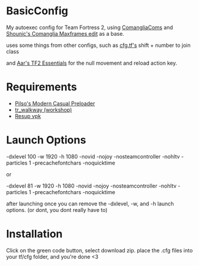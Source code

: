 # BasicConfig
My autoexec config for Team Fortress 2, using [ComangliaComs](https://github.com/Comanglia/ComangliaComs) and [Shounic's Comanglia Maxframes edit](https://drive.google.com/file/d/1K3dC6b5oiXVZ_du5rkbXt1ImxMXSvYY7/view?pli=1) as a base.

uses some things from other configs, such as [cfg.tf's](https://cfg.tf/) shift + number to join class 

and [Aar's TF2 Essentials](https://aarmastah.xyz/misc/tf2e/) for the null movement and reload action key.

# Requirements
- [Pilso's Modern Casual Preloader](https://gamebanana.com/wips/79779)
- [tr_walkway (workshop)](https://steamcommunity.com/sharedfiles/filedetails/?id=606778917)
- [Resup vpk](https://github.com/jooonior/tf2-loadouts-script)

# Launch Options
-dxlevel 100 -w 1920 -h 1080 -novid -nojoy -nosteamcontroller -nohltv -particles 1 -precachefontchars -noquicktime

or

-dxlevel 81 -w 1920 -h 1080 -novid -nojoy -nosteamcontroller -nohltv -particles 1 -precachefontchars -noquicktime

after launching once you can remove the -dxlevel, -w, and -h launch options. (or dont, you dont really have to)

# Installation
Click on the green code button, select download zip.
place the .cfg files into your tf/cfg folder, and you're done <3
